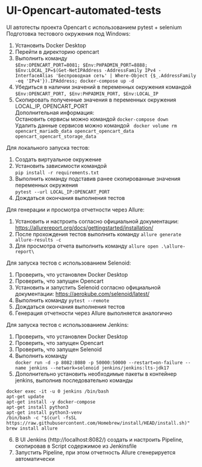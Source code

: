 # UI-Opencart-automated-tests
UI автотесты проекта Opencart с использованием pytest + selenium  
Подготовка тестового окружения под Windows:
1. Установить Docker Desktop  
2. Перейти в директорию opencart
3. Выполнить команду  
```$Env:OPENCART_PORT=8081; $Env:PHPADMIN_PORT=8888; $Env:LOCAL_IP=$(Get-NetIPAddress -AddressFamily IPv4 -InterfaceAlias 'Беспроводная сеть' | Where-Object {$_.AddressFamily -eq 'IPv4'}).IPAddress; docker-compose up -d```  
4. Убедиться в наличии значений в переменных окружения командой  
```$Env:OPENCART_PORT, $Env:PHPADMIN_PORT, $Env:LOCAL_IP```
5. Скопировать полученныe значения в переменных окружения LOCAL_IP, OPENCART_PORT  
Дополнительная информация:  
Остановить сервисы можно командой ```docker-compose down```  
Удалить данные сервисов можно командой ``` docker volume rm opencart_mariadb_data opencart_opencart_data opencart_opencart_storage_data```

Для локального запуска тестов:  
1. Cоздать виртуальное окружение
2. Установить зависимости командой  
```pip install -r requirements.txt```
3. Выполнить команду подставив ранее скопированные значения переменных окружения  
```pytest --url LOCAL_IP:OPENCART_PORT```
4. Дождаться окончания выполнения тестов

Для генерации и просмотра отчетности через Allure:  
1. Установить и настроить согласно официальной документации: https://allurereport.org/docs/gettingstarted/installation/  
2. После прохождения тестов выполнить команду ```allure generate allure-results -c```  
3. Для просмотра отчета выполнить команду ```allure open .\allure-report\```  

Для запуска тестов с использованием Selenoid:  
1. Проверить, что установлен Docker Desktop
2. Проверить, что запущен Opencart
3. Установить и запустить Selenoid согласно официальной документации: https://aerokube.com/selenoid/latest/  
4. Выполнить команду ```pytest --remote```  
5. Дождаться окончания выполнения тестов  
6. Генерация отчетности через Allure выполняется аналогично 

Для запуска тестов с использованием Jenkins:
1. Проверить, что установлен Docker Desktop
2. Проверить, что запущен Opencart  
3. Проверить, что запущен Selenoid  
4. Выполнить команду  
```docker run -d -p 8082:8080 -p 50000:50000 --restart=on-failure --name jenkins --network=selenoid jenkins/jenkins:lts-jdk17```  
5. Дополнительно установить необходимые пакеты в контейнер jenkins, выполнив последовательно команды  
```
docker exec -it -u 0 jenkins /bin/bash
apt-get update
apt-get install -y docker-compose
apt-get install python3
apt-get install python3-venv
/bin/bash -c "$(curl -fsSL https://raw.githubusercontent.com/Homebrew/install/HEAD/install.sh)"
brew install allure
```  
6. В UI Jenkins (http://localhost:8082/) создать и настроить Pipeline, скопировав в Script содержимое из Jenkinsfile  
7. Запустить Pipeline, при этом отчетность Allure сгенерируется автоматически  
